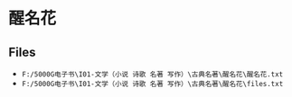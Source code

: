 # 醒名花

## Files

- `F:/5000G电子书\I01-文学（小说 诗歌 名著 写作）\古典名著\醒名花\醒名花.txt`
- `F:/5000G电子书\I01-文学（小说 诗歌 名著 写作）\古典名著\醒名花\files.txt`
